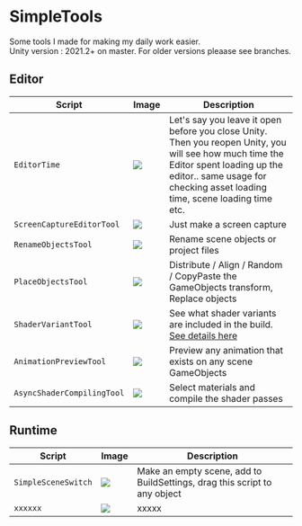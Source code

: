 # SimpleTools

Some tools I made for making my daily work easier. \
Unity version : 2021.2+ on master. For older versions pleaase see branches.

## Editor

| Script | Image | Description |
| --- | - | --- |
| `EditorTime` | ![](READMEImages/EditorTime.JPG) | Let's say you leave it open before you close Unity. Then you reopen Unity, you will see how much time the Editor spent loading up the editor.. same usage for checking asset loading time, scene loading time etc. |
| `ScreenCaptureEditorTool` | ![](READMEImages/ScreenCaptureEditorTool.JPG) | Just make a screen capture |
| `RenameObjectsTool` | ![](READMEImages/RenameObjectsTool.JPG) | Rename scene objects or project files |
| `PlaceObjectsTool` | ![](READMEImages/PlaceObjectsTool.JPG) | Distribute / Align / Random / CopyPaste the GameObjects transform, Replace objects |
| `ShaderVariantTool` | ![](READMEImages/ShaderVariantTool.JPG) | See what shader variants are included in the build. [See details here](Assets/Editor/ShaderVariantTool/) |
| `AnimationPreviewTool` | ![](READMEImages/AnimationPreviewTool.JPG) | Preview any animation that exists on any scene GameObjects |
| `AsyncShaderCompilingTool` | ![](READMEImages/AsyncShaderCompilingTool.JPG) | Select materials and compile the shader passes |

## Runtime

| Script | Image | Description |
| --- | - | --- |
| `SimpleSceneSwitch` | ![](READMEImages/SimpleSceneSwitch.JPG) | Make an empty scene, add to BuildSettings, drag this script to any object |
| `xxxxxx` | ![](READMEImages/xxxxxx.JPG) | xxxxx |

